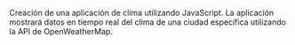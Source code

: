 Creación de una aplicación de clima utilizando JavaScript. La aplicación mostrará datos en tiempo real del clima de una ciudad específica utilizando la API de OpenWeatherMap.
